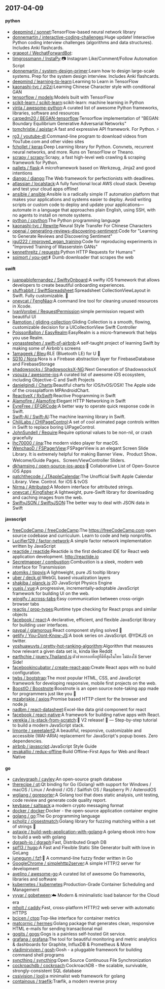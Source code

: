 ## 2017-04-09

#### python
* [deepmind / sonnet](https://github.com/deepmind/sonnet):TensorFlow-based neural network library
* [donnemartin / interactive-coding-challenges](https://github.com/donnemartin/interactive-coding-challenges):Huge update! Interactive Python coding interview challenges (algorithms and data structures). Includes Anki flashcards.
* [grapeot / WechatForwardBot](https://github.com/grapeot/WechatForwardBot):
* [timgrossmann / InstaPy](https://github.com/timgrossmann/InstaPy):📷 Instagram Like/Comment/Follow Automation Script
* [donnemartin / system-design-primer](https://github.com/donnemartin/system-design-primer):Learn how to design large-scale systems. Prep for the system design interview. Includes Anki flashcards.
* [deepmind / learning-to-learn](https://github.com/deepmind/learning-to-learn):Learning to Learn in TensorFlow
* [kaonashi-tyc / zi2zi](https://github.com/kaonashi-tyc/zi2zi):Learning Chinese Character style with conditional GAN
* [tensorflow / models](https://github.com/tensorflow/models):Models built with TensorFlow
* [scikit-learn / scikit-learn](https://github.com/scikit-learn/scikit-learn):scikit-learn: machine learning in Python
* [vinta / awesome-python](https://github.com/vinta/awesome-python):A curated list of awesome Python frameworks, libraries, software and resources
* [carpedm20 / BEGAN-tensorflow](https://github.com/carpedm20/BEGAN-tensorflow):Tensorflow implementation of "BEGAN: Boundary Equilibrium Generative Adversarial Networks"
* [tomchristie / apistar](https://github.com/tomchristie/apistar):A fast and expressive API framework. For Python. ⚡️
* [rg3 / youtube-dl](https://github.com/rg3/youtube-dl):Command-line program to download videos from YouTube.com and other video sites
* [fchollet / keras](https://github.com/fchollet/keras):Deep Learning library for Python. Convnets, recurrent neural networks, and more. Runs on TensorFlow or Theano.
* [scrapy / scrapy](https://github.com/scrapy/scrapy):Scrapy, a fast high-level web crawling & scraping framework for Python.
* [pallets / flask](https://github.com/pallets/flask):A microframework based on Werkzeug, Jinja2 and good intentions
* [django / django](https://github.com/django/django):The Web framework for perfectionists with deadlines.
* [atlassian / localstack](https://github.com/atlassian/localstack):A fully functional local AWS cloud stack. Develop and test your cloud apps offline!
* [ansible / ansible](https://github.com/ansible/ansible):Ansible is a radically simple IT automation platform that makes your applications and systems easier to deploy. Avoid writing scripts or custom code to deploy and update your applications— automate in a language that approaches plain English, using SSH, with no agents to install on remote systems.
* [python / cpython](https://github.com/python/cpython):The Python programming language
* [kaonashi-tyc / Rewrite](https://github.com/kaonashi-tyc/Rewrite):Neural Style Transfer For Chinese Characters
* [openai / generating-reviews-discovering-sentiment](https://github.com/openai/generating-reviews-discovering-sentiment):Code for "Learning to Generate Reviews and Discovering Sentiment"
* [igul222 / improved_wgan_training](https://github.com/igul222/improved_wgan_training):Code for reproducing experiments in "Improved Training of Wasserstein GANs"
* [kennethreitz / requests](https://github.com/kennethreitz/requests):Python HTTP Requests for Humans™
* [soimort / you-get](https://github.com/soimort/you-get):⏬ Dumb downloader that scrapes the web

#### swift
* [juanpablofernandez / SwiftyOnboard](https://github.com/juanpablofernandez/SwiftyOnboard):A swifty iOS framework that allows developers to create beautiful onboarding experiences.
* [stuffrabbit / SwiftSpreadsheet](https://github.com/stuffrabbit/SwiftSpreadsheet):Spreadsheet CollectionViewLayout in Swift. Fully customizable. 🔶
* [onevcat / FengNiao](https://github.com/onevcat/FengNiao):A command line tool for cleaning unused resources in Xcode.
* [IvanVorobei / RequestPermission](https://github.com/IvanVorobei/RequestPermission):simple permission request with beautiful UI
* [Ramotion / gliding-collection](https://github.com/Ramotion/gliding-collection):Gliding Collection is a smooth, flowing, customizable decision for a UICollectionView Swift Controller
* [PoissonBallon / EasyRealm](https://github.com/PoissonBallon/EasyRealm):EasyRealm is a micro-framework that helps you use Realm.
* [yonasstephen / swift-of-airbnb](https://github.com/yonasstephen/swift-of-airbnb):A self-taught project of learning Swift by making some of Airbnb's screens
* [1amageek / Bleu](https://github.com/1amageek/Bleu):BLE (Bluetooth LE) for U 🎁
* [SD10 / Nora](https://github.com/SD10/Nora):Nora is a Firebase abstraction layer for FirebaseDatabase and FirebaseStorage
* [shadowsocks / ShadowsocksX-NG](https://github.com/shadowsocks/ShadowsocksX-NG):Next Generation of ShadowsocksX
* [vsouza / awesome-ios](https://github.com/vsouza/awesome-ios):A curated list of awesome iOS ecosystem, including Objective-C and Swift Projects
* [danielgindi / Charts](https://github.com/danielgindi/Charts):Beautiful charts for iOS/tvOS/OSX! The Apple side of the crossplatform MPAndroidChart.
* [ReactiveX / RxSwift](https://github.com/ReactiveX/RxSwift):Reactive Programming in Swift
* [Alamofire / Alamofire](https://github.com/Alamofire/Alamofire):Elegant HTTP Networking in Swift
* [EyreFree / EFQRCode](https://github.com/EyreFree/EFQRCode):A better way to operate quick response code in Swift.
* [Swift-AI / Swift-AI](https://github.com/Swift-AI/Swift-AI):The machine learning library in Swift.
* [ChiliLabs / CHIPageControl](https://github.com/ChiliLabs/CHIPageControl):A set of cool animated page controls written in Swift to replace boring UIPageControl.
* [JohnSundell / Require](https://github.com/JohnSundell/Require):Require optional values to be non-nil, or crash gracefully
* [lhc70000 / iina](https://github.com/lhc70000/iina):The modern video player for macOS.
* [WenchaoD / FSPagerView](https://github.com/WenchaoD/FSPagerView):FSPagerView is an elegant Screen Slide Library. It is extremely helpful for making Banner View、Product Show、Welcome/Guide Pages、Screen/ViewController Sliders.
* [dkhamsing / open-source-ios-apps](https://github.com/dkhamsing/open-source-ios-apps):📱 Collaborative List of Open-Source iOS Apps
* [patchthecode / JTAppleCalendar](https://github.com/patchthecode/JTAppleCalendar):The Unofficial Swift Apple Calendar Library. View. Control. for iOS & tvOS
* [Nirma / Attributed](https://github.com/Nirma/Attributed):A Modern interface for attributed strings.
* [onevcat / Kingfisher](https://github.com/onevcat/Kingfisher):A lightweight, pure-Swift library for downloading and caching images from the web.
* [SwiftyJSON / SwiftyJSON](https://github.com/SwiftyJSON/SwiftyJSON):The better way to deal with JSON data in Swift

#### javascript
* [freeCodeCamp / freeCodeCamp](https://github.com/freeCodeCamp/freeCodeCamp):The https://freeCodeCamp.com open source codebase and curriculum. Learn to code and help nonprofits.
* [Lucifier129 / factor-network](https://github.com/Lucifier129/factor-network):A simple factor network implementation written by JavaScript
* [reactide / reactide](https://github.com/reactide/reactide):Reactide is the first dedicated IDE for React web application development. http://reactide.io
* [Secretmapper / combustion](https://github.com/Secretmapper/combustion):Combustion is a sleek, modern web interface for Transmission
* [atomiks / tippyjs](https://github.com/atomiks/tippyjs):A lightweight, pure JS tooltip library
* [uber / deck.gl](https://github.com/uber/deck.gl):WebGL based visualization layers
* [shakiba / planck.js](https://github.com/shakiba/planck.js):2D JavaScript Physics Engine
* [vuejs / vue](https://github.com/vuejs/vue):A progressive, incrementally-adoptable JavaScript framework for building UI on the web.
* [wingify / across-tabs](https://github.com/wingify/across-tabs):Easy communication between cross-origin browser tabs
* [reactjs / prop-types](https://github.com/reactjs/prop-types):Runtime type checking for React props and similar objects
* [facebook / react](https://github.com/facebook/react):A declarative, efficient, and flexible JavaScript library for building user interfaces.
* [paypal / glamorous](https://github.com/paypal/glamorous):React component styling solved 💄
* [getify / You-Dont-Know-JS](https://github.com/getify/You-Dont-Know-JS):A book series on JavaScript. @YDKJS on twitter.
* [yoshuawuyts / pretty-hot-ranking-algorithm](https://github.com/yoshuawuyts/pretty-hot-ranking-algorithm):Algorithm that measures how relevant a given data set is, kinda like Reddit
* [earthchie / jquery.Thailand.js](https://github.com/earthchie/jquery.Thailand.js):ตัวช่วยกรอกที่อยู่ที่ดีที่สุดในไทย ไม่ต้องใช้ Server Side!
* [facebookincubator / create-react-app](https://github.com/facebookincubator/create-react-app):Create React apps with no build configuration.
* [twbs / bootstrap](https://github.com/twbs/bootstrap):The most popular HTML, CSS, and JavaScript framework for developing responsive, mobile first projects on the web.
* [BoostIO / Boostnote](https://github.com/BoostIO/Boostnote):Boostnote is an open source note-taking app made for programmers just like you 🚀
* [mzabriskie / axios](https://github.com/mzabriskie/axios):Promise based HTTP client for the browser and node.js
* [nadbm / react-datasheet](https://github.com/nadbm/react-datasheet):Excel-like data grid component for react
* [facebook / react-native](https://github.com/facebook/react-native):A framework for building native apps with React.
* [verekia / js-stack-from-scratch](https://github.com/verekia/js-stack-from-scratch):🎉 V2 release! 🎉 — Step-by-step tutorial to build a modern JavaScript stack.
* [limonte / sweetalert2](https://github.com/limonte/sweetalert2):A beautiful, responsive, customizable and accessible (WAI-ARIA) replacement for JavaScript's popup boxes. Zero dependencies.
* [airbnb / javascript](https://github.com/airbnb/javascript):JavaScript Style Guide
* [jevakallio / redux-offline](https://github.com/jevakallio/redux-offline):Build Offline-First Apps for Web and React Native

#### go
* [cayleygraph / cayley](https://github.com/cayleygraph/cayley):An open-source graph database
* [therecipe / qt](https://github.com/therecipe/qt):Qt binding for Go (Golang) with support for Windows / macOS / Linux / Android / iOS / Sailfish OS / Raspberry Pi / AsteroidOS
* [wgliang / goreporter](https://github.com/wgliang/goreporter):A Golang tool that does static analysis, unit testing, code review and generate code quality report.
* [keybase / saltpack](https://github.com/keybase/saltpack):a modern crypto messaging format
* [docker / docker](https://github.com/docker/docker):Docker - the open-source application container engine
* [golang / go](https://github.com/golang/go):The Go programming language
* [schollz / closestmatch](https://github.com/schollz/closestmatch):Golang library for fuzzing matching within a set of strings 📃
* [astaxie / build-web-application-with-golang](https://github.com/astaxie/build-web-application-with-golang):A golang ebook intro how to build a web with golang
* [dgraph-io / dgraph](https://github.com/dgraph-io/dgraph):Fast, Distributed Graph DB
* [spf13 / hugo](https://github.com/spf13/hugo):A Fast and Flexible Static Site Generator built with love in GoLang
* [junegunn / fzf](https://github.com/junegunn/fzf):🌸 A command-line fuzzy finder written in Go
* [GoogleChrome / simplehttp2server](https://github.com/GoogleChrome/simplehttp2server):A simple HTTP/2 server for development
* [avelino / awesome-go](https://github.com/avelino/awesome-go):A curated list of awesome Go frameworks, libraries and software
* [kubernetes / kubernetes](https://github.com/kubernetes/kubernetes):Production-Grade Container Scheduling and Management
* [yyyar / gobetween](https://github.com/yyyar/gobetween):☁️ Modern & minimalistic load balancer for the Сloud era
* [mholt / caddy](https://github.com/mholt/caddy):Fast, cross-platform HTTP/2 web server with automatic HTTPS
* [bcicen / ctop](https://github.com/bcicen/ctop):Top-like interface for container metrics
* [matcornic / hermes](https://github.com/matcornic/hermes):Golang package that generates clean, responsive HTML e-mails for sending transactional mail
* [gogits / gogs](https://github.com/gogits/gogs):Gogs is a painless self-hosted Git service.
* [grafana / grafana](https://github.com/grafana/grafana):The tool for beautiful monitoring and metric analytics & dashboards for Graphite, InfluxDB & Prometheus & More
* [vladimirvivien / gosh](https://github.com/vladimirvivien/gosh):Gosh - a pluggable framework for building command shell programs
* [syncthing / syncthing](https://github.com/syncthing/syncthing):Open Source Continuous File Synchronization
* [cockroachdb / cockroach](https://github.com/cockroachdb/cockroach):CockroachDB - the scalable, survivable, strongly-consistent SQL database
* [cssivision / looli](https://github.com/cssivision/looli):a minimalist web framework for golang
* [containous / traefik](https://github.com/containous/traefik):Træfik, a modern reverse proxy
